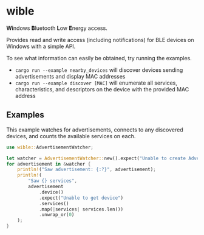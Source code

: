 # wible

**Wi**ndows **B**luetooth **L**ow **E**nergy access.

Provides read and write access (including notifications) for BLE devices on
Windows with a simple API.

To see what information can easily be obtained, try running the examples.

* `cargo run --example nearby_devices` will discover devices sending advertisements and display MAC addresses
* `cargo run --example discover [MAC]` will enumerate all services, characteristics, and descriptors on the device with the provided MAC address

## Examples

This example watches for advertisements, connects to any discovered devices, and counts the available services on each.

```rust
use wible::AdvertisementWatcher;

let watcher = AdvertisementWatcher::new().expect("Unable to create AdvertisementWatcher");
for advertisement in &watcher {
    println!("Saw advertisement: {:?}", advertisement);
    println!(
        "Saw {} services",
        advertisement
            .device()
            .expect("Unable to get device")
            .services()
            .map(|services| services.len())
            .unwrap_or(0)
    );
}
```
